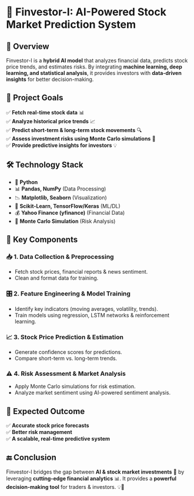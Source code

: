 # 🚀 **Finvestor-I: AI-Powered Stock Market Prediction System**

## 📌 **Overview**
Finvestor-I is a **hybrid AI model** that analyzes financial data, predicts stock price trends, and estimates risks. By integrating **machine learning, deep learning, and statistical analysis**, it provides investors with **data-driven insights** for better decision-making.

## 🎯 **Project Goals**
✅ **Fetch real-time stock data** 📊  
✅ **Analyze historical price trends** 📈  
✅ **Predict short-term & long-term stock movements** 🔍  
✅ **Assess investment risks using Monte Carlo simulations** 🎲  
✅ **Provide predictive insights for investors** 💡  

## 🛠️ **Technology Stack**
- 🐍 **Python**  
- 📊 **Pandas, NumPy** (Data Processing)  
- 📉 **Matplotlib, Seaborn** (Visualization)  
- 🤖 **Scikit-Learn, TensorFlow/Keras** (ML/DL)  
- 💰 **Yahoo Finance (yfinance)** (Financial Data)  
- 🎲 **Monte Carlo Simulation** (Risk Analysis)  

## 🔑 **Key Components**
### 📥 **1. Data Collection & Preprocessing**
   - Fetch stock prices, financial reports & news sentiment.
   - Clean and format data for training.

### 🎛️ **2. Feature Engineering & Model Training**
   - Identify key indicators (moving averages, volatility, trends).
   - Train models using regression, LSTM networks & reinforcement learning.

### 📈 **3. Stock Price Prediction & Estimation**
   - Generate confidence scores for predictions.
   - Compare short-term vs. long-term trends.

### ⚠️ **4. Risk Assessment & Market Analysis**
   - Apply Monte Carlo simulations for risk estimation.
   - Analyze market sentiment using AI-powered sentiment analysis.

## 🎯 **Expected Outcome**
✅ **Accurate stock price forecasts**  
✅ **Better risk management**  
✅ **A scalable, real-time predictive system**  

## 🔚 **Conclusion**
Finvestor-I bridges the gap between **AI & stock market investments** 🏦 by leveraging **cutting-edge financial analytics** 📊. It provides a **powerful decision-making tool** for traders & investors. 💡🚀
